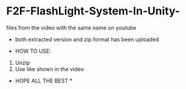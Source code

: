 # F2F-FlashLight-System-In-Unity-
files from the video with the same name on youtube

* both extracted version and zip format has been uploaded

* HOW TO USE:
1) Unzip
2) Use like shown in the video

* HOPE ALL THE BEST * 
